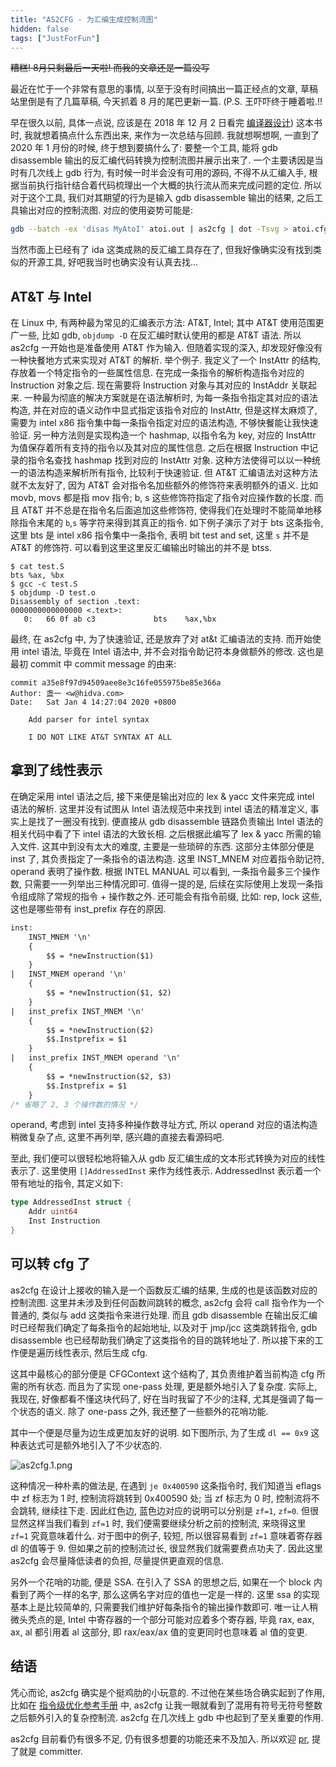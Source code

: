 ```yaml
---
title: "AS2CFG - 为汇编生成控制流图"
hidden: false
tags: ["JustForFun"]
---
```





~~糟糕! 8月只剩最后一天啦! 而我的文章还是一篇没写~~

最近在忙于一个非常有意思的事情, 以至于没有时间搞出一篇正经点的文章, 草稿站里倒是有了几篇草稿, 今天抓着 8 月的尾巴更新一篇. (P.S. 王吓吓终于睡着啦.!!

早在很久以前, 具体一点说, 应该是在 2018 年 12 月 2 日看完 [编译器设计]({{site.url}}/2018/12/02/EngineeringACompiler2/)) 这本书时, 我就想着搞点什么东西出来, 来作为一次总结与回顾. 我就想啊想啊, 一直到了 2020 年 1 月份的时候, 终于想到要搞什么了: 要整一个工具, 能将 gdb disassemble 输出的反汇编代码转换为控制流图并展示出来了. 一个主要诱因是当时有几次线上 gdb 行为, 有时候一时半会没有可用的源码, 不得不从汇编入手, 根据当前执行指针结合着代码梳理出一个大概的执行流从而来完成问题的定位. 所以对于这个工具, 我们对其期望的行为是输入 gdb disassemble 输出的结果, 之后工具输出对应的控制流图. 对应的使用姿势可能是:

```bash
gdb --batch -ex 'disas MyAtoI' atoi.out | as2cfg | dot -Tsvg > atoi.cfg.svg
```

当然市面上已经有了 ida 这类成熟的反汇编工具存在了, 但我好像确实没有找到类似的开源工具, 好吧我当时也确实没有认真去找...


## AT&T 与 Intel

在 Linux 中, 有两种最为常见的汇编表示方法: AT&T, Intel; 其中 AT&T 使用范围更广一些, 比如 gdb, `objdump -D` 在反汇编时默认使用的都是 AT&T 语法. 所以 as2cfg 一开始也是准备使用 AT&T 作为输入. 但随着实现的深入, 却发现好像没有一种快餐地方式来实现对 AT&T 的解析. 举个例子. 我定义了一个 InstAttr 的结构, 存放着一个特定指令的一些属性信息. 在完成一条指令的解析构造指令对应的 Instruction 对象之后. 现在需要将 Instruction 对象与其对应的 InstAddr 关联起来. 一种最为彻底的解决方案就是在语法解析时, 为每一条指令指定其对应的语法构造, 并在对应的语义动作中显式指定该指令对应的 InstAttr, 但是这样太麻烦了, 需要为 intel x86 指令集中每一条指令指定对应的语法构造, 不够快餐能让我快速验证. 另一种方法则是实现构造一个 hashmap, 以指令名为 key, 对应的 InstAttr 为值保存着所有支持的指令以及其对应的属性信息. 之后在根据 Instruction 中记录的指令名查找 hashmap 找到对应的 InstAttr 对象. 这种方法使得可以以一种统一的语法构造来解析所有指令, 比较利于快速验证. 但 AT&T 汇编语法对这种方法就不太友好了, 因为 AT&T 会对指令名加些额外的修饰符来表明额外的语义. 比如 movb, movs 都是指 mov 指令; b, s 这些修饰符指定了指令对应操作数的长度. 而且 AT&T 并不总是在指令名后面追加这些修饰符, 使得我们在处理时不能简单地移除指令末尾的 `b`,`s` 等字符来得到其真正的指令. 如下例子演示了对于 bts 这条指令, 这里 bts 是 intel x86 指令集中一条指令, 表明 bit test and set, 这里 `s` 并不是 AT&T 的修饰符. 可以看到这里这里反汇编输出时输出的并不是 btss. 

```
$ cat test.S
bts %ax, %bx
$ gcc -c test.S
$ objdump -D test.o
Disassembly of section .text:
0000000000000000 <.text>:
   0:	66 0f ab c3          	bts    %ax,%bx
```

最终, 在 as2cfg 中, 为了快速验证, 还是放弃了对 at&t 汇编语法的支持. 而开始使用 intel 语法, 毕竟在 Intel 语法中, 并不会对指令助记符本身做额外的修改. 这也是最初 commit 中 commit message 的由来:

```
commit a35e8f97d94509aee8e3c16fe055975be85e366a
Author: 盏一 <w@hidva.com>
Date:   Sat Jan 4 14:27:04 2020 +0800

    Add parser for intel syntax

    I DO NOT LIKE AT&T SYNTAX AT ALL
```

## 拿到了线性表示

在确定采用 intel 语法之后, 接下来便是输出对应的 lex & yacc 文件来完成 intel 语法的解析. 这里并没有试图从 Intel 语法规范中来找到 intel 语法的精准定义, 事实上是找了一圈没有找到. 便直接从 gdb disassemble 链路负责输出 Intel 语法的相关代码中看了下 intel 语法的大致长相. 之后根据此编写了 lex & yacc 所需的输入文件. 这其中到没有太大的难度, 主要是一些琐碎的东西. 这部分主体部分便是 inst 了, 其负责指定了一条指令的语法构造. 这里 INST_MNEM 对应着指令助记符, operand 表明了操作数. 根据 INTEL MANUAL 可以看到, 一条指令最多三个操作数, 只需要一一列举出三种情况即可. 值得一提的是, 后续在实际使用上发现一条指令组成除了常规的指令 + 操作数之外. 还可能会有指令前缀, 比如: rep, lock 这些, 这也是哪些带有 inst_prefix 存在的原因.

```yacc
inst:
    INST_MNEM '\n'
    {
        $$ = *newInstruction($1)
    }    
|   INST_MNEM operand '\n'
    {
        $$ = *newInstruction($1, $2)
    }    
|   inst_prefix INST_MNEM '\n'
    {
        $$ = *newInstruction($2)
        $$.Instprefix = $1
    }    
|   inst_prefix INST_MNEM operand '\n'
    {
        $$ = *newInstruction($2, $3)
        $$.Instprefix = $1
    }    
/* 省略了 2, 3 个操作数的情况 */
```

operand, 考虑到 intel 支持多种操作数寻址方式, 所以 operand 对应的语法构造稍微复杂了点, 这里不再列举, 感兴趣的直接去看源码吧.

至此, 我们便可以很轻松地将输入从 gdb 反汇编生成的文本形式转换为对应的线性表示了. 这里使用 `[]AddressedInst` 来作为线性表示. AddressedInst 表示着一个带有地址的指令, 其定义如下:

```go
type AddressedInst struct {
	Addr uint64
	Inst Instruction
}
```

## 可以转 cfg 了

as2cfg 在设计上接收的输入是一个函数反汇编的结果, 生成的也是该函数对应的控制流图. 这里并未涉及到任何函数间跳转的概念, as2cfg 会将 call 指令作为一个普通的, 类似与 add 这类指令来进行处理. 而且 gdb disassemble 在输出反汇编时已经帮我们确定了每条指令的起始地址, 以及对于 jmp/jcc 这类跳转指令, gdb disassemble 也已经帮助我们确定了这类指令的目的跳转地址了. 所以接下来的工作便是遍历线性表示, 然后生成 cfg.

这其中最核心的部分便是 CFGContext 这个结构了, 其负责维护着当前构造 cfg 所需的所有状态. 而且为了实现 one-pass 处理, 更是额外地引入了复杂度. 实际上, 我现在, 好像都看不懂这块代码了, 好在当时我留了不少的注释, 尤其是强调了每一个状态的语义. 除了 one-pass 之外, 我还整了一些额外的花哨功能.

其中一个便是尽量为边生成更加友好的说明. 如下图所示, 为了生成 `dl == 0x9` 这种表达式可是额外地引入了不少状态的.

![as2cfg.1.png]({{site.url}}/assets/as2cfg.1.png)

这种情况一种朴素的做法是, 在遇到 `je 0x400590` 这条指令时, 我们知道当 eflags 中 zf 标志为 1 时, 控制流将跳转到 0x400590 处; 当 zf 标志为 0 时, 控制流将不会跳转, 继续往下走. 因此红色边, 蓝色边对应的说明可以分别是 `zf=1`, `zf=0`. 但很显然这样当我们看到 `zf=1` 时, 我们便需要继续分析之前的控制流, 来晓得这里 `zf=1` 究竟意味着什么. 对于图中的例子, 较短, 所以很容易看到 `zf=1` 意味着寄存器 dl 的值等于 9. 但如果之前的控制流过长, 很显然我们就需要费点功夫了. 因此这里 as2cfg 会尽量降低读者的负担, 尽量提供更直观的信息. 

另外一个花哨的功能, 便是 SSA. 在引入了 SSA 的思想之后, 如果在一个 block 内看到了两个一样的名字, 那么这俩名字对应的值也一定是一样的. 这里 ssa 的实现基本上是比较简单的, 只需要我们维护好每条指令的输出操作数即可. 唯一让人稍微头秃点的是, Intel 中寄存器的一个部分可能对应着多个寄存器, 毕竟 rax, eax, ax, al 都引用着 al 这部分, 即 rax/eax/ax 值的变更同时也意味着 al 值的变更.

## 结语

凭心而论, as2cfg 确实是个挺鸡肋的小玩意的. 不过他在某些场合确实起到了作用, 比如在 [指令级优化参考手册]({{site.url}}/2020/01/16/optimizer/) 中, as2cfg 让我一眼就看到了混用有符号无符号整数之后额外引入的复杂控制流. as2cfg 在几次线上 gdb 中也起到了至关重要的作用.  

as2cfg 目前看仍有很多不足, 仍有很多想要的功能还来不及加入. 所以欢迎 [pr](https://github.com/hidva/as2cfg), 提了就是 committer.

